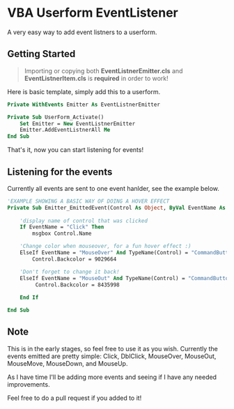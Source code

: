 # VBA Userform EventListener
A very easy way to add event listners to a userform.

## Getting Started
> Importing or copying both **EventListnerEmitter.cls** and **EventListnerItem.cls** is **required** in order to work!

Here is basic template, simply add this to a userform.
```vb
Private WithEvents Emitter As EventListnerEmitter

Private Sub UserForm_Activate()
    Set Emitter = New EventListnerEmitter
    Emitter.AddEventListnerAll Me
End Sub
```

That's it, now you can start listening for events!

## Listening for the events
Currently all events are sent to one event hanlder, see the example below.

```vb
'EXAMPLE SHOWING A BASIC WAY OF DOING A HOVER EFFECT
Private Sub Emitter_EmittedEvent(Control As Object, ByVal EventName As String, ByRef EventValue As Variant)
    
    'display name of control that was clicked
    If EventName = "Click" Then
        msgbox Control.Name

    'Change color when mouseover, for a fun hover effect :)
    ElseIf EventName = "MouseOver" And TypeName(Control) = "CommandButton" Then
        Control.Backcolor = 9029664

    'Don't forget to change it back!    
    ElseIf EventName = "MouseOut" And TypeName(Control) = "CommandButton" Then
         Control.Backcolor = 8435998
        
    End If

End Sub
```

## Note
This is in the early stages, so feel free to use it as you wish. Currently the events emitted are pretty simple: Click, DblClick, MouseOver, MouseOut, MouseMove, MouseDown, and MouseUp. 

As I have time I'll be adding more events and seeing if I have any needed improvements.

Feel free to do a pull request if you added to it!
